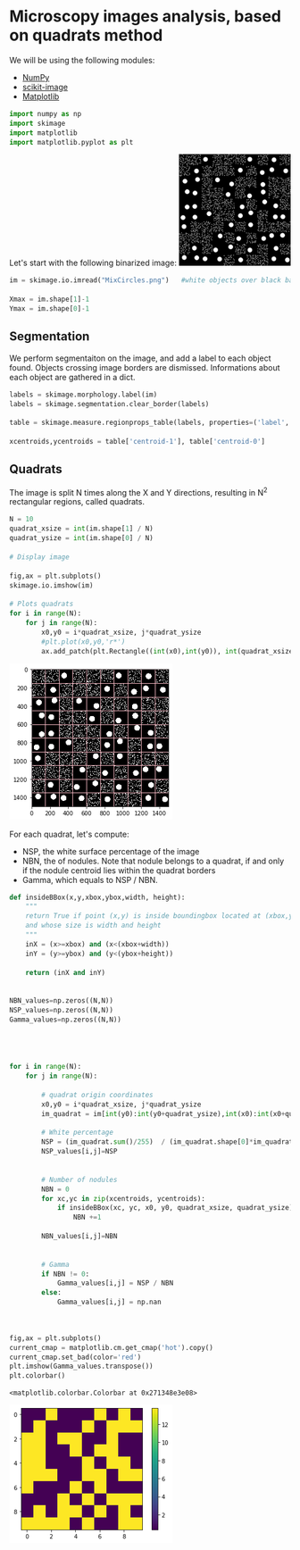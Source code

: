 # Microscopy images analysis, based on quadrats method

We will be using the following modules:
* [NumPy](https://scikit-image.org)
* [scikit-image](https://numpy.org)
* [Matplotlib](https://matplotlib.org/)






```python
import numpy as np
import skimage
import matplotlib
import matplotlib.pyplot as plt
```

Let's start with the following binarized image:
<img src="MixCircles.png" alt="Drawing" style="width: 200px;"/>


```python
im = skimage.io.imread("MixCircles.png")   #white objects over black background

Xmax = im.shape[1]-1
Ymax = im.shape[0]-1
```

## Segmentation
We perform segmentaiton on the image, and add a label to each object found. Objects crossing image borders are dismissed. Informations about each object are gathered in a dict.


```python
labels = skimage.morphology.label(im)
labels = skimage.segmentation.clear_border(labels)

table = skimage.measure.regionprops_table(labels, properties=('label','centroid','area'))

xcentroids,ycentroids = table['centroid-1'], table['centroid-0']
```

## Quadrats
The image is split N times along the X and Y directions, resulting in N<sup>2</sup> rectangular regions, called quadrats.


```python
N = 10
quadrat_xsize = int(im.shape[1] / N)
quadrat_ysize = int(im.shape[0] / N)

# Display image

fig,ax = plt.subplots()
skimage.io.imshow(im)  

# Plots quadrats
for i in range(N):
    for j in range(N):
        x0,y0 = i*quadrat_xsize, j*quadrat_ysize
        #plt.plot(x0,y0,'r*')
        ax.add_patch(plt.Rectangle((int(x0),int(y0)), int(quadrat_xsize), int(quadrat_ysize), edgecolor='pink', fill=False))

```


    
![png](output_7_0.png)
    


For each quadrat, let's compute:
* NSP, the white surface percentage of the image
* NBN, the of nodules. Note that nodule belongs to a quadrat, if and only if the nodule centroid lies within the quadrat borders
* Gamma, which equals to NSP / NBN. 


```python
def insideBBox(x,y,xbox,ybox,width, height):
    """
    return True if point (x,y) is inside boundingbox located at (xbox,ybox)
    and whose size is width and height
    """
    inX = (x>=xbox) and (x<(xbox+width))
    inY = (y>=ybox) and (y<(ybox+height))
    
    return (inX and inY)


NBN_values=np.zeros((N,N))
NSP_values=np.zeros((N,N))
Gamma_values=np.zeros((N,N))




for i in range(N):
    for j in range(N):
        
        # quadrat origin coordinates
        x0,y0 = i*quadrat_xsize, j*quadrat_ysize
        im_quadrat = im[int(y0):int(y0+quadrat_ysize),int(x0):int(x0+quadrat_xsize)]

        # White percentage
        NSP = (im_quadrat.sum()/255)  / (im_quadrat.shape[0]*im_quadrat.shape[1]) * 100
        NSP_values[i,j]=NSP
        
        
        # Number of nodules
        NBN = 0
        for xc,yc in zip(xcentroids, ycentroids):
            if insideBBox(xc, yc, x0, y0, quadrat_xsize, quadrat_ysize):
                NBN +=1
        
        NBN_values[i,j]=NBN
                
                
        # Gamma
        if NBN != 0:
            Gamma_values[i,j] = NSP / NBN
        else:
            Gamma_values[i,j] = np.nan

            
```


```python
fig,ax = plt.subplots()
current_cmap = matplotlib.cm.get_cmap('hot').copy()
current_cmap.set_bad(color='red')
plt.imshow(Gamma_values.transpose())
plt.colorbar()
```




    <matplotlib.colorbar.Colorbar at 0x271348e3e08>




    
![png](output_10_1.png)
    



```python

```


```python

```
